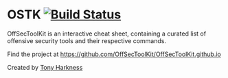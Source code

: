 # OSTK [![Build Status][]][travis]

[Build Status]: https://travis-ci.org/ostk/thetonyharkness.gihub.io.svg?branch=main
[travis]: https://travis-ci.org/ostk/thetonyharkness.github.io

OffSecToolKit is an interactive cheat sheet, containing a curated list of offensive security tools and their respective commands.

Find the project at https://github.com/OffSecToolKit/OffSecToolKit.github.io

Created by [Tony Harkness](https://www.linkedin.com/in/tonyharkness)
